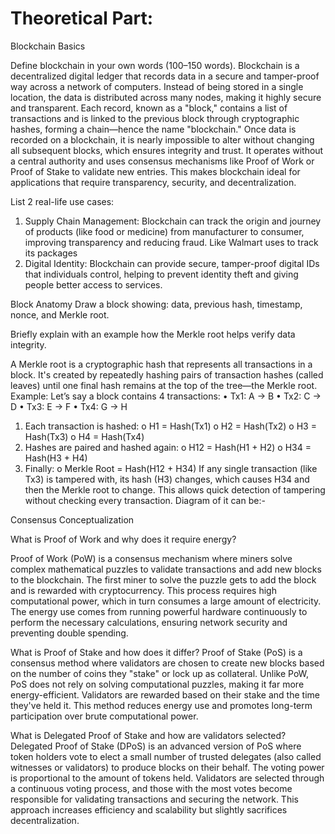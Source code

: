 <h1>Theoretical Part:</h1>
Blockchain Basics


Define blockchain in your own words (100–150 words).
Blockchain is a decentralized digital ledger that records data in a secure and tamper-proof way across a network of computers. Instead of being stored in a single location, the data is distributed across many nodes, making it highly secure and transparent. Each record, known as a "block," contains a list of transactions and is linked to the previous block through cryptographic hashes, forming a chain—hence the name "blockchain." Once data is recorded on a blockchain, it is nearly impossible to alter without changing all subsequent blocks, which ensures integrity and trust. It operates without a central authority and uses consensus mechanisms like Proof of Work or Proof of Stake to validate new entries. This makes blockchain ideal for applications that require transparency, security, and decentralization.

List 2 real-life use cases:
1.	Supply Chain Management: Blockchain can track the origin and journey of products (like food or medicine) from manufacturer to consumer, improving transparency and reducing fraud. Like Walmart uses to track its packages
2.	Digital Identity: Blockchain can provide secure, tamper-proof digital IDs that individuals control, helping to prevent identity theft and giving people better access to services.

Block Anatomy
Draw a block showing: data, previous hash, timestamp, nonce, and Merkle root.

 
Briefly explain with an example how the Merkle root helps verify data integrity.

A Merkle root is a cryptographic hash that represents all transactions in a block. It's created by repeatedly hashing pairs of transaction hashes (called leaves) until one final hash remains at the top of the tree—the Merkle root.
Example:
Let’s say a block contains 4 transactions:
•	Tx1: A → B
•	Tx2: C → D
•	Tx3: E → F
•	Tx4: G → H
1.	Each transaction is hashed:
o	H1 = Hash(Tx1)
o	H2 = Hash(Tx2)
o	H3 = Hash(Tx3)
o	H4 = Hash(Tx4)
2.	Hashes are paired and hashed again:
o	H12 = Hash(H1 + H2)
o	H34 = Hash(H3 + H4)
3.	Finally:
o	Merkle Root = Hash(H12 + H34)
If any single transaction (like Tx3) is tampered with, its hash (H3) changes, which causes H34 and then the Merkle root to change. This allows quick detection of tampering without checking every transaction.
Diagram of it can be:-
 
Consensus Conceptualization

What is Proof of Work and why does it require energy?

Proof of Work (PoW) is a consensus mechanism where miners solve complex mathematical puzzles to validate transactions and add new blocks to the blockchain. The first miner to solve the puzzle gets to add the block and is rewarded with cryptocurrency. This process requires high computational power, which in turn consumes a large amount of electricity. The energy use comes from running powerful hardware continuously to perform the necessary calculations, ensuring network security and preventing double spending.


What is Proof of Stake and how does it differ?
Proof of Stake (PoS) is a consensus method where validators are chosen to create new blocks based on the number of coins they "stake" or lock up as collateral. Unlike PoW, PoS does not rely on solving computational puzzles, making it far more energy-efficient. Validators are rewarded based on their stake and the time they've held it. This method reduces energy use and promotes long-term participation over brute computational power.


What is Delegated Proof of Stake and how are validators selected?
Delegated Proof of Stake (DPoS) is an advanced version of PoS where token holders vote to elect a small number of trusted delegates (also called witnesses or validators) to produce blocks on their behalf. The voting power is proportional to the amount of tokens held. Validators are selected through a continuous voting process, and those with the most votes become responsible for validating transactions and securing the network. This approach increases efficiency and scalability but slightly sacrifices decentralization.

